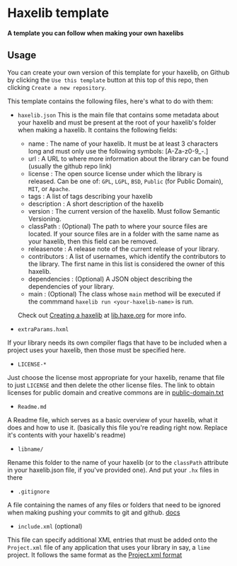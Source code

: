 # Haxelib template
#### A template you can follow when making your own haxelibs

## Usage
You can create your own version of this template for your haxelib, on Github by clicking the `Use this template` button at this top of this repo, then clicking `Create a new repository`.

This template contains the following files, here's what to do with them:
- `haxelib.json`
This is the main file that contains some metadata about your haxelib and must be present at the root of your haxelib's folder when making a haxelib. It contains the following fields:
    - name : The name of your haxelib. It must be at least 3 characters long and must only use the following symbols: [A-Za-z0-9_-.]
    - url : A URL to where more information about the library can be found (usually the github repo link)
    - license : The open source license under which the library is released. Can be one of: `GPL`, `LGPL`, `BSD`, `Public` (for Public Domain), `MIT`, or `Apache`.
    - tags : A list of tags describing your haxelib
    - description : A short description of the haxelib
    - version : The current version of the haxelib. Must follow Semantic Versioning.
    - classPath : (Optional) The path to where your source files are located. If your source files are in a folder with the same name as your haxelib, then this field can be removed.
    - releasenote : A release note of the current release of your library.
    - contributors : A list of usernames, which identify the contributors to the library. The first name in this list is considered the owner of this haxelib.
    - dependencies : (Optional) A JSON object describing the dependencies of your library.
    - main : (Optional) The class whose `main` method will be executed if the commmand `haxelib run <your-haxelib-name>` is run.

    Check out [Creating a haxelib](https://lib.haxe.org/documentation/creating-a-haxelib-package/) at [lib.haxe.org](https://lib.haxe.org/) for more info.

- `extraParams.hxml`

If your library needs its own compiler flags that have to be included when a project uses your haxelib, then those must be specified here.

- `LICENSE-*`

Just choose the license most appropriate for your haxelib, rename that file to just `LICENSE` and then delete the other license files. The link to obtain licenses for public domain and creative commons are in [public-domain.txt](./public-domain.txt)

- `Readme.md`

A Readme file, which serves as a basic overview of your haxelib, what it does and how to use it. (basically this file you're reading right now. Replace it's contents with your haxelib's readme)

- `libname/`

Rename this folder to the name of your haxelib (or to the `classPath` attribute in your haxelib.json file, if you've provided one). And put your `.hx` files in there

- `.gitignore`

A file containing the names of any files or folders that need to be ignored when making pushing your commits to git and github. [docs](https://git-scm.com/docs/gitignore)

- `include.xml` (optional)

This file can specify additional XML entries that must be added onto the `Project.xml` file of any application that uses your library in say, a `lime` project. It follows the same format as the [Project.xml format](https://github.com/openfl/lime.openfl.org/blob/master/_docs/project-files/xml-format.md)